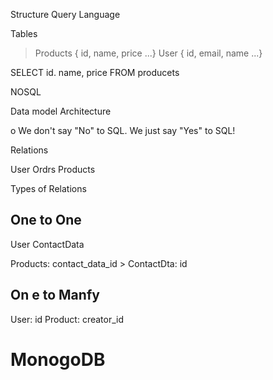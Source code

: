 Structure Query Language

Tables
> Products { id, name, price ...}
> User { id, email, name ...}
> 

SELECT id. name, price FROM producets


NOSQL

Data model
Architecture





o We don't say "No" to SQL. We just say "Yes" to SQL!







Relations

User Ordrs
Products



Types of Relations

## One to One

User ContactData

Products: contact_data_id > ContactDta: id



## On e to Manfy

User: id Product: creator_id





# MonogoDB

